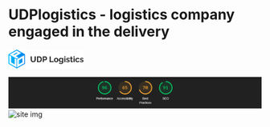 # UDPlogistics - logistics company engaged in the delivery

<a href="https://w33bvgl.github.io/UDPLogistics/">
  <img src="resources/img/logo.png" alt="UDPlogistics logo" style="width: 150px;">
</a>

![site statistics](resources/img/image.png)
![site img](img/promotors.png)

  
